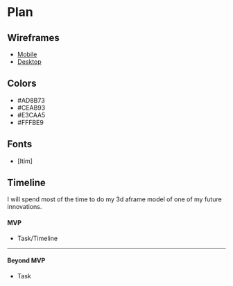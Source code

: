 # Plan

## Wireframes
* [Mobile]()
* [Desktop]()

## Colors
* #AD8B73
* #CEAB93
* #E3CAA5
* #FFFBE9


## Fonts
* [Itim] <link href="https://fonts.google.com/specimen/Itim?preview.text=abcdefghijklmnopqrstuvwxyz&categoryFilters=Feeling:%2FExpressive%2FPlayful" rel="stylesheet">

## Timeline
I will spend most of the time to do my 3d aframe model of one of my future innovations.
#### MVP

* Task/Timeline

---

#### Beyond MVP

* Task








<!-- DO NOT USE THIS YET

| Name | Glows | Grows |
| -------- | ------- | ------- |
|   |   |
|   |   |
|   |   |
|   |   |
|   |   |
|   |   |

-->
